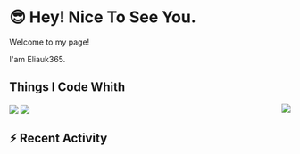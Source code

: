 # 😎 Hey! Nice To See You.

Welcome to my page!

I'am Eliauk365.

<div>
  <h2>Things I Code Whith</h2>
  <a>
      <img align="center" src="https://img.shields.io/badge/-Java-007396?style=flat-square&logo=java&logoColor=#007396" />
      <img align="center" src="https://img.shields.io/badge/-SpingBoot-black?style=flat-square&logo=Spring Boot" />
  </a>
  <a href="https://github.com/anuraghazra/github-readme-stats">
      <img align="right" src="https://github-readme-stats.vercel.app/api?username=Eliauk365&theme=nord&show_icons=true" />
  </a>
</div>

<div>
    <h2>⚡ Recent Activity</h2>
    <!--START_SECTION:activity-->
</div>

